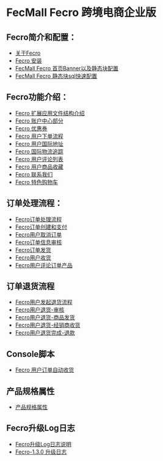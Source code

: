 FecMall Fecro 跨境电商企业版
===============================

Fecro简介和配置：
---------

*  [关于Fecro](fecmall-fecro-about.md)
*  [Fecro 安装](fecmall-fecro-install.md)
*  [FecMall Fecro 首页Banner以及静态块配置](fecmall-fecro-banner-config.md)
*  [FecMall Fecro 静态块sql快速配置](fecmall-fecro-config-sql.md)

Fecro功能介绍：
---------
*  [Fecro 扩展应用文件结构介绍](fecmall-fecro-addons-file.md)
*  [Fecro 账户中心部分](fecmall-fecro-account.md)
*  [Fecro 优惠券](fecmall-fecro-coupon.md)
*  [Fecro 用户下单流程](fecmall-fecro-order.md)
*  [Fecro 用户国际地址](fecmall-fecro-order-address.md)
*  [Fecro 国际物流追踪](fecmall-fecro-shipping-tracking.md)
*  [Fecro 用户评论列表](fecmall-fecro-review-list.md)
*  [Fecro 用户商品收藏](fecmall-fecro-favorite.md)
*  [Fecro 联系我们](fecmall-fecro-contacts.md)
*  [Fecro 特色购物车](fecmall-fecro-cart.md)

订单处理流程：
----------

*  [Fecro订单处理流程](fecmall-fecro-order-process.md)
*  [Fecro订单创建和支付](fecmall-fecro-order-create-and-payment.md)
*  [Fecro用户取消订单](fecmall-fecro-order-cancel.md)
*  [Fecro订单信息审核](fecmall-fecro-order-audit.md)
*  [Fecro订单发货](fecmall-fecro-order-dispatch.md)
*  [Fecro用户收货](fecmall-fecro-order-customer-received.md)
*  [Fecro用户评论订单产品](fecmall-fecro-order-customer-review.md)


订单退货流程
----------

*  [Fecro用户发起退货流程](fecmall-fecro-order-aftersale-request.md)
*  [Fecro用户退货-审核](fecmall-fecro-order-aftersale-audit.md)
*  [Fecro用户退货-商品发货](fecmall-fecro-order-aftersale-dispatch.md)
*  [Fecro用户退货-经销商收货](fecmall-fecro-order-aftersale-receive.md)
*  [Fecro用户退货完成-退款](fecmall-fecro-order-aftersale-refund.md)




Console脚本
----------
*  [Fecro 用户订单自动收货](fecmall-fecro-customer-order-auto-received.md)


产品规格属性
----------

*  [产品规格属性](fecmall-fecro-custom-option.md)


Fecro升级Log日志
----------

*  [Fecro升级Log日志说明](fecmall-fecro-upgrade-log.md)
*  [Fecro-1.3.0 升级日志](fecmall-fecro-upgrade-130.md)
























